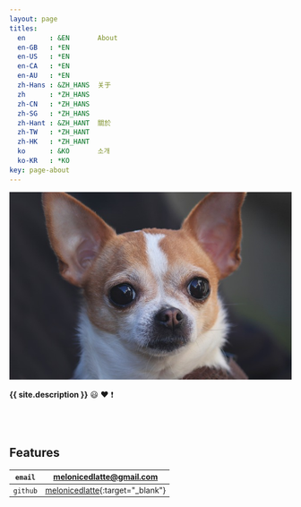 ```yaml
---
layout: page
titles:
  en      : &EN       About
  en-GB   : *EN
  en-US   : *EN
  en-CA   : *EN
  en-AU   : *EN
  zh-Hans : &ZH_HANS  关于
  zh      : *ZH_HANS
  zh-CN   : *ZH_HANS
  zh-SG   : *ZH_HANS
  zh-Hant : &ZH_HANT  關於
  zh-TW   : *ZH_HANT
  zh-HK   : *ZH_HANT
  ko      : &KO       소개
  ko-KR   : *KO
key: page-about
---
```


![TeXt Theme](/assets/images/logo/chihuahua.jpg)

__{{ site.description }}__ :smiley: :heart: :exclamation:

<br><br>

## Features

| `email` |  [melonicedlatte@gmail.com]()| 
| --- |  --- | 
| `github` |  [melonicedlatte](https://github.com/melonicedlatte){:target="_blank"}| 